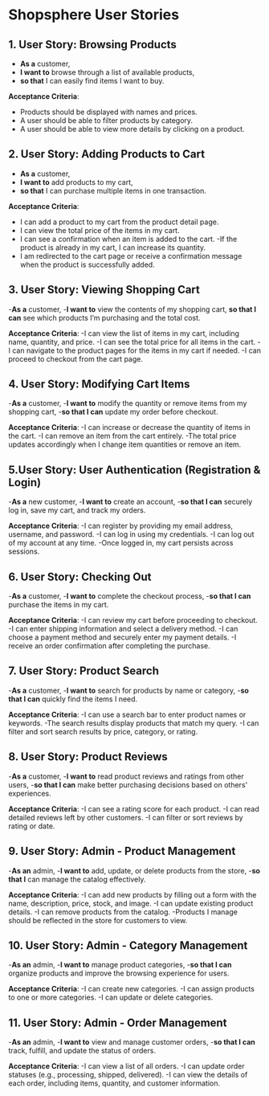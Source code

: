 # Shopsphere User Stories

## 1. User Story: Browsing Products
- **As a** customer,
- **I want to** browse through a list of available products,
- **so that** I can easily find items I want to buy.

**Acceptance Criteria**:
- Products should be displayed with names and prices.
- A user should be able to filter products by category.
- A user should be able to view more details by clicking on a product.

## 2. User Story: Adding Products to Cart
- **As a** customer,
- **I want to** add products to my cart,
- **so that** I can purchase multiple items in one transaction.

**Acceptance Criteria**:
- I can add a product to my cart from the product detail page.
- I can view the total price of the items in my cart.
- I can see a confirmation when an item is added to the cart.
-If the product is already in my cart, I can increase its quantity.
- I am redirected to the cart page or receive a confirmation message when the product is successfully added.    


## 3. User Story: Viewing Shopping Cart
-**As a** customer,
-**I want to** view the contents of my shopping cart,
**so that I can** see which products I’m purchasing and the total cost.

**Acceptance Criteria**:
-I can view the list of items in my cart, including name, quantity, and price.
-I can see the total price for all items in the cart.
-I can navigate to the product pages for the items in my cart if needed.
-I can proceed to checkout from the cart page.

## 4. User Story: Modifying Cart Items
-**As a** customer,
-**I want to** modify the quantity or remove items from my shopping cart,
-**so that I can** update my order before checkout.

**Acceptance Criteria**:
-I can increase or decrease the quantity of items in the cart.
-I can remove an item from the cart entirely.
-The total price updates accordingly when I change item quantities or remove an item.

## 5.User Story: User Authentication (Registration & Login)
-**As a** new customer,
-**I want to** create an account,
-**so that I can** securely log in, save my cart, and track my orders.

**Acceptance Criteria**:
-I can register by providing my email address, username, and password.
-I can log in using my credentials.
-I can log out of my account at any time.
-Once logged in, my cart persists across sessions.

## 6. User Story: Checking Out
-**As a** customer,
-**I want to** complete the checkout process,
-**so that I can** purchase the items in my cart.

**Acceptance Criteria**:
-I can review my cart before proceeding to checkout.
-I can enter shipping information and select a delivery method.
-I can choose a payment method and securely enter my payment details.
-I receive an order confirmation after completing the purchase.

## 7. User Story: Product Search
-**As a** customer,
-**I want to** search for products by name or category,
-**so that I can** quickly find the items I need.

**Acceptance Criteria**:
-I can use a search bar to enter product names or keywords.
-The search results display products that match my query.
-I can filter and sort search results by price, category, or rating.

## 8. User Story: Product Reviews
-**As a** customer,
-**I want to** read product reviews and ratings from other users,
-**so that I can** make better purchasing decisions based on others' experiences.

**Acceptance Criteria**:
-I can see a rating score for each product.
-I can read detailed reviews left by other customers.
-I can filter or sort reviews by rating or date.

## 9. User Story: Admin - Product Management
-**As an** admin,
-**I want to** add, update, or delete products from the store,
-**so that I** can manage the catalog effectively.

**Acceptance Criteria**:
-I can add new products by filling out a form with the name, description, price, stock, and image.
-I can update existing product details.
-I can remove products from the catalog.
-Products I manage should be reflected in the store for customers to view.

## 10. User Story: Admin - Category Management
-**As an** admin,
-**I want to** manage product categories,
-**so that I can** organize products and improve the browsing experience for users.

**Acceptance Criteria**:
-I can create new categories.
-I can assign products to one or more categories.
-I can update or delete categories.

## 11. User Story: Admin - Order Management
-**As an** admin,
-**I want to** view and manage customer orders,
-**so that I can** track, fulfill, and update the status of orders.

**Acceptance Criteria**:
-I can view a list of all orders.
-I can update order statuses (e.g., processing, shipped, delivered).
-I can view the details of each order, including items, quantity, and customer information.
